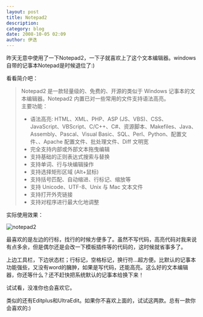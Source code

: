 ```yaml
---
layout: post
title: Notepad2
description: 
category: blog
date: 2008-10-05 02:09
author: 伊迭
---
```


昨天无意中使用了一下Notepad2，一下子就喜欢上了这个文本编辑器。windows自带的记事本Notepad是时候退位了:)

看看简介吧：

> Notepad2 是一款轻量级的、免费的、开源的类似于 Windows 记事本的文本编辑器。Notepad2 内置已对一些常用的文件支持语法高亮。   
> 主要功能：  
> - 语法高亮: HTML、XML、PHP、ASP (JS、VBS)、CSS、JavaScript、VBScript、C/C++、C#、资源脚本、Makefiles、Java、Assembly、Pascal、Visual Basic、SQL、Perl、Python、配置文件、、Apache   配置文件、批处理文件、Diff 文明宽   
> - 完全支持内部或外部文本拖曳编辑   
> - 支持基础的正则表达式搜索与替换   
> - 支持单词、行与块编辑操作   
> - 支持选择矩形区域 (Alt+鼠标)   
> - 支持括号匹配、自动缩进、行标记、缩放等   
> - 支持 Unicode、UTF-8、Unix 与 Mac 文本文件   
> - 支持打开外壳链接   
> - 支持对程序进行最大化地调整

实际使用效果：

![notepad2](http://blogfile.qiniudn.com/%40%2Fiyidie%2Fimg%2F2008100501.jpg)

最喜欢的是左边的行标，找行的时候方便多了。虽然不写代码，高亮代码对我来说有点多余，但是偶尔还是会改一下模板插件等的代码的，这时候就省事多了。

上边工具栏，下边状态栏；行标记，空格标记，换行符...超方便。比默认的记事本功能强些，又没有word的臃肿，如果是写代码，还能高亮。这么好的文本编辑器，你还等什么？还不赶快把系统默认的记事本给换下来！

试试看，没准你也会喜欢它。

类似的还有Editplus和UltraEdit。如果你不喜欢上面的，试试这两款。总有一款你会喜欢的:)
